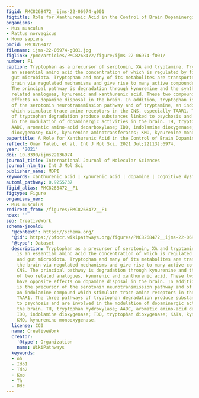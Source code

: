 ```yaml
---
figid: PMC8268472__ijms-22-06974-g001
figtitle: Role for Xanthurenic Acid in the Control of Brain Dopaminergic Activity
organisms:
- Mus musculus
- Rattus norvegicus
- Homo sapiens
pmcid: PMC8268472
filename: ijms-22-06974-g001.jpg
figlink: /pmc/articles/PMC8268472/figure/ijms-22-06974-f001/
number: F1
caption: Tryptophan as a precursor of serotonin, XA and tryptamine. Tryptophan is
  an essential amino acid the concentration of which is regulated by food intake and
  gut microbiota. Tryptophan and many of its metabolites are transported into the
  brain via regulated mechanisms and give rise to many active compounds in the CNS.
  The principal pathway is degradation through kynurenine and the synthesis of two
  related analogues, kynurenic and xanthurenic acid. These two compounds have opposite
  effects on dopamine disposal in the brain. In addition, tryptophan is the precursor
  of the serotonin neurotransmission pathway and of tryptamine, an indolamine compound
  which stimulate trace-amine receptors in the CNS, especially TAAR1. The three pathways
  of tryptophan degradation produce substances linked to psychosis and are involved
  in the modulation of dopaminergic activities in the brain. TH, tryptophan hydroxylase;
  AADC, aromatic amino-acid decarboxylase; IDO, indolamine dioxygenase; TDO, tryptophan
  dioxygenase; KATs, kynurenine aminotransferases; KMO, kynurenine monooxygenase.
papertitle: A Role for Xanthurenic Acid in the Control of Brain Dopaminergic Activity.
reftext: Omar Taleb, et al. Int J Mol Sci. 2021 Jul;22(13):6974.
year: '2021'
doi: 10.3390/ijms22136974
journal_title: International Journal of Molecular Sciences
journal_nlm_ta: Int J Mol Sci
publisher_name: MDPI
keywords: xanthurenic acid | kynurenic acid | dopamine | cognitive dysfunction | schizophrenia
automl_pathway: 0.9255737
figid_alias: PMC8268472__F1
figtype: Figure
organisms_ner:
- Mus musculus
redirect_from: /figures/PMC8268472__F1
ndex: ''
seo: CreativeWork
schema-jsonld:
  '@context': https://schema.org/
  '@id': https://pfocr.wikipathways.org/figures/PMC8268472__ijms-22-06974-g001.html
  '@type': Dataset
  description: Tryptophan as a precursor of serotonin, XA and tryptamine. Tryptophan
    is an essential amino acid the concentration of which is regulated by food intake
    and gut microbiota. Tryptophan and many of its metabolites are transported into
    the brain via regulated mechanisms and give rise to many active compounds in the
    CNS. The principal pathway is degradation through kynurenine and the synthesis
    of two related analogues, kynurenic and xanthurenic acid. These two compounds
    have opposite effects on dopamine disposal in the brain. In addition, tryptophan
    is the precursor of the serotonin neurotransmission pathway and of tryptamine,
    an indolamine compound which stimulate trace-amine receptors in the CNS, especially
    TAAR1. The three pathways of tryptophan degradation produce substances linked
    to psychosis and are involved in the modulation of dopaminergic activities in
    the brain. TH, tryptophan hydroxylase; AADC, aromatic amino-acid decarboxylase;
    IDO, indolamine dioxygenase; TDO, tryptophan dioxygenase; KATs, kynurenine aminotransferases;
    KMO, kynurenine monooxygenase.
  license: CC0
  name: CreativeWork
  creator:
    '@type': Organization
    name: WikiPathways
  keywords:
  - oh
  - Ido1
  - Tdo2
  - Kmo
  - Th
  - Ddc
---
```


